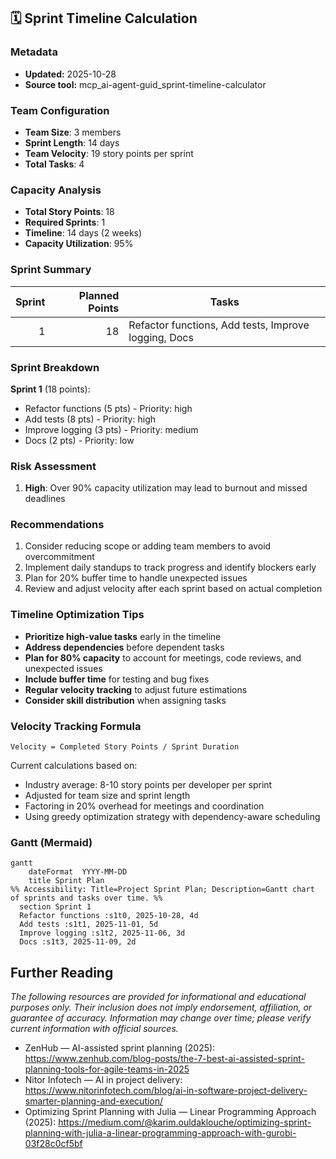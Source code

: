 ## 🗓️ Sprint Timeline Calculation

### Metadata
- **Updated:** 2025-10-28
- **Source tool:** mcp_ai-agent-guid_sprint-timeline-calculator


### Team Configuration
- **Team Size**: 3 members
- **Sprint Length**: 14 days
- **Team Velocity**: 19 story points per sprint
- **Total Tasks**: 4

### Capacity Analysis
- **Total Story Points**: 18
- **Required Sprints**: 1
- **Timeline**: 14 days (2 weeks)
- **Capacity Utilization**: 95%

### Sprint Summary
| Sprint | Planned Points | Tasks |
|-------:|----------------:|-------|
| 1 | 18 | Refactor functions, Add tests, Improve logging, Docs |

### Sprint Breakdown
**Sprint 1** (18 points):
  - Refactor functions (5 pts) - Priority: high
  - Add tests (8 pts) - Priority: high
  - Improve logging (3 pts) - Priority: medium
  - Docs (2 pts) - Priority: low

### Risk Assessment
1. **High**: Over 90% capacity utilization may lead to burnout and missed deadlines

### Recommendations
1. Consider reducing scope or adding team members to avoid overcommitment
2. Implement daily standups to track progress and identify blockers early
3. Plan for 20% buffer time to handle unexpected issues
4. Review and adjust velocity after each sprint based on actual completion

### Timeline Optimization Tips
- **Prioritize high-value tasks** early in the timeline
- **Address dependencies** before dependent tasks
- **Plan for 80% capacity** to account for meetings, code reviews, and unexpected issues
- **Include buffer time** for testing and bug fixes
- **Regular velocity tracking** to adjust future estimations
- **Consider skill distribution** when assigning tasks

### Velocity Tracking Formula
`Velocity = Completed Story Points / Sprint Duration`

Current calculations based on:
- Industry average: 8-10 story points per developer per sprint
- Adjusted for team size and sprint length
- Factoring in 20% overhead for meetings and coordination
- Using greedy optimization strategy with dependency-aware scheduling

### Gantt (Mermaid)
```mermaid
gantt
	dateFormat  YYYY-MM-DD
	title Sprint Plan
%% Accessibility: Title=Project Sprint Plan; Description=Gantt chart of sprints and tasks over time. %%
  section Sprint 1
  Refactor functions :s1t0, 2025-10-28, 4d
  Add tests :s1t1, 2025-11-01, 5d
  Improve logging :s1t2, 2025-11-06, 3d
  Docs :s1t3, 2025-11-09, 2d
```

## Further Reading

*The following resources are provided for informational and educational purposes only. Their inclusion does not imply endorsement, affiliation, or guarantee of accuracy. Information may change over time; please verify current information with official sources.*

- ZenHub — AI-assisted sprint planning (2025): https://www.zenhub.com/blog-posts/the-7-best-ai-assisted-sprint-planning-tools-for-agile-teams-in-2025
- Nitor Infotech — AI in project delivery: https://www.nitorinfotech.com/blog/ai-in-software-project-delivery-smarter-planning-and-execution/
- Optimizing Sprint Planning with Julia — Linear Programming Approach (2025): https://medium.com/@karim.ouldaklouche/optimizing-sprint-planning-with-julia-a-linear-programming-approach-with-gurobi-03f28c0cf5bf


